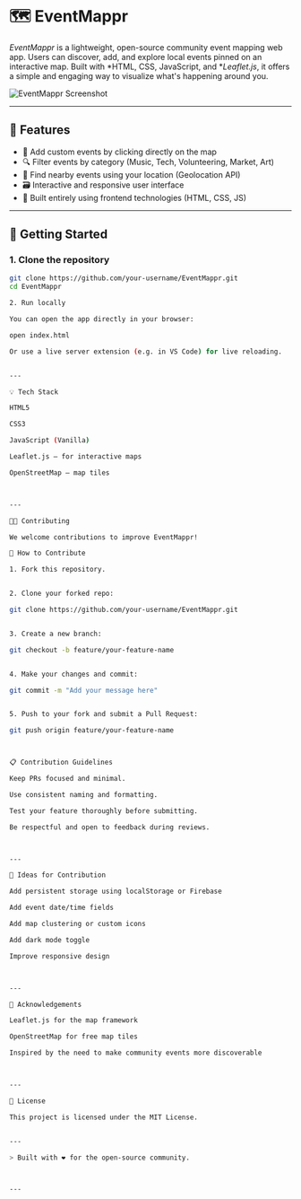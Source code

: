 
# 🗺 EventMappr

*EventMappr* is a lightweight, open-source community event mapping web app. Users can discover, add, and explore local events pinned on an interactive map. Built with *HTML, CSS, JavaScript, and **Leaflet.js*, it offers a simple and engaging way to visualize what's happening around you.

![EventMappr Screenshot](https://via.placeholder.com/900x450.png?text=EventMappr+Preview)

---

## 🌟 Features

- 📍 Add custom events by clicking directly on the map
- 🔍 Filter events by category (Music, Tech, Volunteering, Market, Art)
- 🧭 Find nearby events using your location (Geolocation API)
- 🗃 Interactive and responsive user interface
- 🧩 Built entirely using frontend technologies (HTML, CSS, JS)

---

## 🚀 Getting Started

### 1. Clone the repository

```bash
git clone https://github.com/your-username/EventMappr.git
cd EventMappr

2. Run locally

You can open the app directly in your browser:

open index.html

Or use a live server extension (e.g. in VS Code) for live reloading.


---

💡 Tech Stack

HTML5

CSS3

JavaScript (Vanilla)

Leaflet.js – for interactive maps

OpenStreetMap – map tiles



---

🧑‍💻 Contributing

We welcome contributions to improve EventMappr!

📌 How to Contribute

1. Fork this repository.


2. Clone your forked repo:

git clone https://github.com/your-username/EventMappr.git


3. Create a new branch:

git checkout -b feature/your-feature-name


4. Make your changes and commit:

git commit -m "Add your message here"


5. Push to your fork and submit a Pull Request:

git push origin feature/your-feature-name



📋 Contribution Guidelines

Keep PRs focused and minimal.

Use consistent naming and formatting.

Test your feature thoroughly before submitting.

Be respectful and open to feedback during reviews.



---

🔧 Ideas for Contribution

Add persistent storage using localStorage or Firebase

Add event date/time fields

Add map clustering or custom icons

Add dark mode toggle

Improve responsive design



---

🙌 Acknowledgements

Leaflet.js for the map framework

OpenStreetMap for free map tiles

Inspired by the need to make community events more discoverable



---

📄 License

This project is licensed under the MIT License.


---

> Built with ❤ for the open-source community.



---
